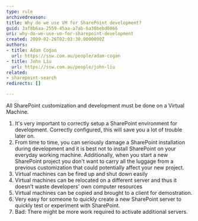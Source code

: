 ```yaml
---
type: rule
archivedreason: 
title: Why do we use VM for SharePoint development?
guid: 3af8b6aa-2559-45aa-a7ab-6a30bebd0866
uri: why-do-we-use-vm-for-sharepoint-development
created: 2009-02-26T02:03:30.0000000Z
authors:
- title: Adam Cogan
  url: https://ssw.com.au/people/adam-cogan
- title: John Liu
  url: https://ssw.com.au/people/john-liu
related:
- sharepoint-search
redirects: []

---
```


All SharePoint customization and development must be done on a Virtual Machine.  
<!--endintro-->



1. It's very important to correctly setup a SharePoint environment for development. Correctly configured, this will save you a lot of trouble later on.
2. From time to time, you can seriously damage a SharePoint installation during development and it is best not to install SharePoint on your everyday working machine. Additionally, when you start a new SharePoint project you don't want to carry all the luggage from a previous customization that could potentially affect your new project.
3. Virtual machines can be fired up and shut down easily
4. Virtual machines can be relocated on a different server and thus it doesn't waste developers' own computer resources
5. Virtual machines can be copied and brought to a client for demostration.
6. Very easy for someone to quickly create a new SharePoint server to quickly test or experiment with SharePoint.
7. Bad: There might be more work required to activate additional servers.
